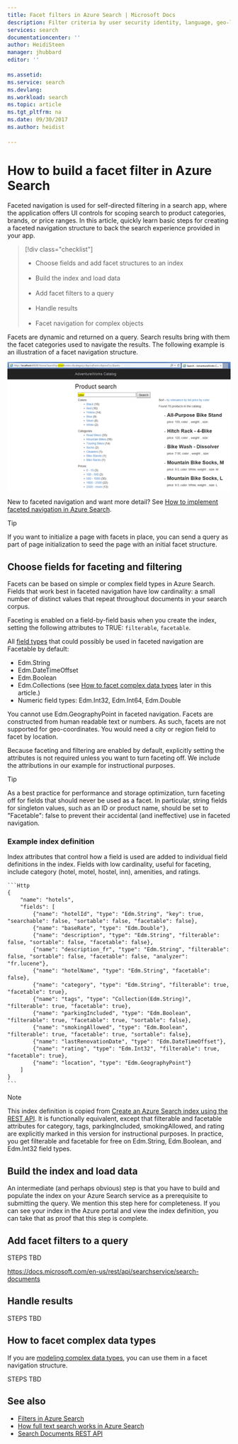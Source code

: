```yaml
---
title: Facet filters in Azure Search | Microsoft Docs
description: Filter criteria by user security identity, language, geo-location, or numeric values to reduce search results on queries in Azure Search, a hosted cloud search service on Microsoft Azure.
services: search
documentationcenter: ''
author: HeidiSteen
manager: jhubbard
editor: ''

ms.assetid: 
ms.service: search
ms.devlang: 
ms.workload: search
ms.topic: article
ms.tgt_pltfrm: na
ms.date: 09/30/2017
ms.author: heidist

---
```


# How to build a facet filter in Azure Search 

Faceted navigation is used for self-directed filtering in a search app, where the application offers UI controls for scoping search to product categories, brands, or price ranges. In this article, quickly learn basic steps for creating a faceted navigation structure to back the search experience provided in your app. 

> [!div class="checklist"]
> * Choose fields and add facet structures to an index<br/>&nbsp;
> * Build the index and load data<br/>&nbsp;
> * Add facet filters to a query<br/>&nbsp;
> * Handle results <br/>&nbsp;
> * Facet navigation for complex objects 

Facets are dynamic and returned on a query. Search results bring with them the facet categories used to navigate the results. The following example is an illustration of a facet navigation structure.

![](./media/search-faceted-navigation/Facet-8-appbike.png)

New to faceted navigation and want more detail? See [How to implement faceted navigation in Azure Search](search-faceted-navigation.md).

> [!Tip]
> If you want to initialize a page with facets in place, you can send a query as part of page initialization to seed the page with an initial facet structure.

## Choose fields for faceting and filtering

Facets can be based on simple or complex field types in Azure Search. Fields that work best in faceted navigation have low cardinality: a small number of distinct values that repeat throughout documents in your search corpus.

Faceting is enabled on a field-by-field basis when you create the index, setting the following attributes to TRUE: `filterable`, `facetable`.

All [field types](https://docs.microsoft.com/rest/api/searchservice/supported-data-types) that could possibly be used in faceted navigation are Facetable by default:

+ Edm.String
+ Edm.DateTimeOffset
+ Edm.Boolean
+ Edm.Collections (see [How to facet complex data types](#facet-complex-fields) later in this article.)
+ Numeric field types: Edm.Int32, Edm.Int64, Edm.Double

You cannot use Edm.GeographyPoint in faceted navigation. Facets are constructed from human readable text or numbers. As such, facets are not supported for geo-coordinates. You would need a city or region field to facet by location.

Because faceting and filtering are enabled by default, explicitly setting the attributes is not required unless you want to turn faceting off. We include the attributions in our example for instructional purposes.

> [!Tip]
> As a best practice for performance and storage optimization, turn faceting off for fields that should never be used as a facet. In particular, string fields for singleton values, such as an ID or product name, should be set to "Facetable": false to prevent their accidental (and ineffective) use in faceted navigation.

### Example index definition

Index attributes that control how a field is used are added to individual field definitions in the index. Fields with low cardinality, useful for faceting, include category (hotel, motel, hostel, inn), amenities, and ratings. 

    ```Http
    {
        "name": "hotels",  
        "fields": [
            {"name": "hotelId", "type": "Edm.String", "key": true, "searchable": false, "sortable": false, "facetable": false},
            {"name": "baseRate", "type": "Edm.Double"},
            {"name": "description", "type": "Edm.String", "filterable": false, "sortable": false, "facetable": false},
            {"name": "description_fr", "type": "Edm.String", "filterable": false, "sortable": false, "facetable": false, "analyzer": "fr.lucene"},
            {"name": "hotelName", "type": "Edm.String", "facetable": false},
            {"name": "category", "type": "Edm.String", "filterable": true, "facetable": true},
            {"name": "tags", "type": "Collection(Edm.String)", "filterable": true, "facetable": true},
            {"name": "parkingIncluded", "type": "Edm.Boolean",  "filterable": true, "facetable": true, "sortable": false},
            {"name": "smokingAllowed", "type": "Edm.Boolean", "filterable": true, "facetable": true, "sortable": false},
            {"name": "lastRenovationDate", "type": "Edm.DateTimeOffset"},
            {"name": "rating", "type": "Edm.Int32", "filterable": true, "facetable": true},
            {"name": "location", "type": "Edm.GeographyPoint"}
        ]
    }
    ```

> [!Note]
> This index definition is copied from [Create an Azure Search index using the REST API](https://docs.microsoft.com/azure/search/search-create-index-rest-api). It is functionally equivalent, except that filterable and facetable attributes for category, tags, parkingIncluded, smokingAllowed, and rating are explicitly marked in this version for instructional purposes. In practice, you get filterable and facetable for free on Edm.String, Edm.Boolean, and Edm.Int32 field types.

## Build the index and load data

An intermediate (and perhaps obvious) step is that you have to build and populate the index on your Azure Search service as a prerequisite to submitting the query. We mention this step here for completeness. If you can see your index in the Azure portal and view the index definition, you can take that as proof that this step is complete.

## Add facet filters to a query

STEPS TBD

https://docs.microsoft.com/en-us/rest/api/searchservice/search-documents 

## Handle results

STEPS TBD

<a name="facet-complex-fields"></a>

## How to facet complex data types

If you are [modeling complex data types](search-howto-complex-data-types.md), you can use them in a facet navigation structure.

STEPS TBD

## See also

+ [Filters in Azure Search](search-filters.md)
+ [How full text search works in Azure Search](search-lucene-query-architecture.md)
+ [Search Documents REST API](https://docs.microsoft.com/rest/api/searchservice/search-documents)

